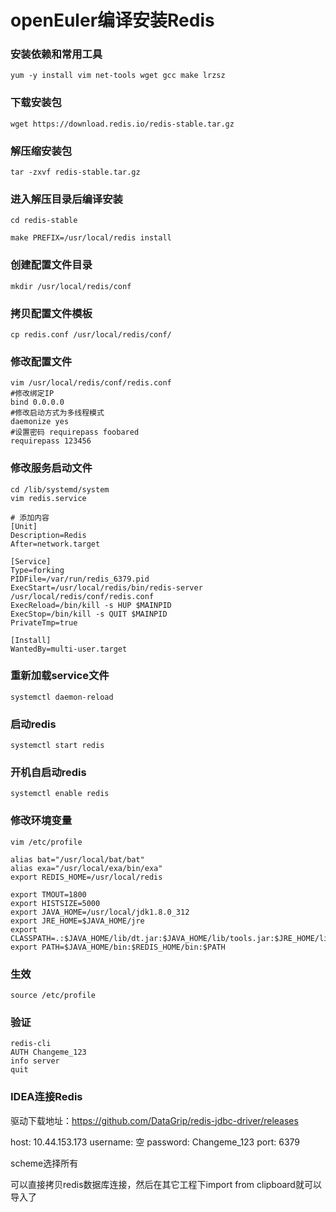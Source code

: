 # openEuler编译安装Redis

### 安装依赖和常用工具
`yum -y install vim net-tools wget gcc make lrzsz`

### 下载安装包
`wget https://download.redis.io/redis-stable.tar.gz`

### 解压缩安装包
`tar -zxvf redis-stable.tar.gz`

### 进入解压目录后编译安装
`cd redis-stable`

`make PREFIX=/usr/local/redis install`

### 创建配置文件目录
`mkdir /usr/local/redis/conf`

### 拷贝配置文件模板
`cp redis.conf /usr/local/redis/conf/`

### 修改配置文件
```shell
vim /usr/local/redis/conf/redis.conf
#修改绑定IP
bind 0.0.0.0
#修改启动方式为多线程模式
daemonize yes
#设置密码 requirepass foobared
requirepass 123456
```

### 修改服务启动文件
```shell
cd /lib/systemd/system
vim redis.service

# 添加内容
[Unit]
Description=Redis
After=network.target

[Service]
Type=forking
PIDFile=/var/run/redis_6379.pid
ExecStart=/usr/local/redis/bin/redis-server /usr/local/redis/conf/redis.conf
ExecReload=/bin/kill -s HUP $MAINPID
ExecStop=/bin/kill -s QUIT $MAINPID
PrivateTmp=true

[Install]
WantedBy=multi-user.target
```
### 重新加载service文件
`systemctl daemon-reload`

### 启动redis
`systemctl start redis`

### 开机自启动redis
`systemctl enable redis`

### 修改环境变量
```shell
vim /etc/profile

alias bat="/usr/local/bat/bat"
alias exa="/usr/local/exa/bin/exa"
export REDIS_HOME=/usr/local/redis

export TMOUT=1800
export HISTSIZE=5000
export JAVA_HOME=/usr/local/jdk1.8.0_312
export JRE_HOME=$JAVA_HOME/jre
export CLASSPATH=.:$JAVA_HOME/lib/dt.jar:$JAVA_HOME/lib/tools.jar:$JRE_HOME/lib:$CLASSPATH
export PATH=$JAVA_HOME/bin:$REDIS_HOME/bin:$PATH
```

### 生效
`source /etc/profile`

### 验证
```shell
redis-cli
AUTH Changeme_123
info server
quit
```

### IDEA连接Redis
驱动下载地址：https://github.com/DataGrip/redis-jdbc-driver/releases

host: 10.44.153.173
username: 空
password: Changeme_123
port: 6379

scheme选择所有

可以直接拷贝redis数据库连接，然后在其它工程下import from clipboard就可以导入了
